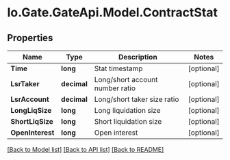 
# Io.Gate.GateApi.Model.ContractStat

## Properties

Name | Type | Description | Notes
------------ | ------------- | ------------- | -------------
**Time** | **long** | Stat timestamp | [optional] 
**LsrTaker** | **decimal** | Long/short account number ratio | [optional] 
**LsrAccount** | **decimal** | Long/short taker size ratio | [optional] 
**LongLiqSize** | **long** | Long liquidation size | [optional] 
**ShortLiqSize** | **long** | Short liquidation size | [optional] 
**OpenInterest** | **long** | Open interest | [optional] 

[[Back to Model list]](../README.md#documentation-for-models)
[[Back to API list]](../README.md#documentation-for-api-endpoints)
[[Back to README]](../README.md)
